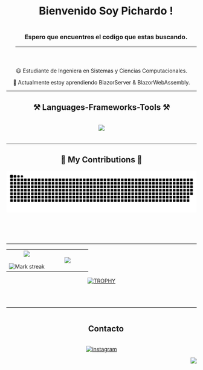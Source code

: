 <div id="user-content-toc">
  <ul align="center">
    <summary><h1 style="display: inline-block">Bienvenido Soy Pichardo !</h1></summary>
    <h3 align="center">Espero que encuentres el codigo que estas buscando.</h3>
    <hr>
  </ul>
</div>


<h3 align="center"></h3>

<br/>

<div align="center">
  
 😃 Estudiante de Ingeniera en Sistemas y Ciencias Computacionales.
 
 🔭 Actualmente estoy aprendiendo BlazorServer & BlazorWebAssembly.
 
 </div>
 
 <!-- sqlite, safari, google-chrome are other good icon options -->
  </a>
</div>

 <hr/>
 
<h2 align="center">⚒️ Languages-Frameworks-Tools ⚒️</h2>
<br/>
<div align="center">
    <img src="https://skillicons.dev/icons?i=dotnet,c,cpp,cs,github,figma,html,css,bootstrap,java,sqlite,discord,postman,visualstudio,vscode,wasm,azure&perline=8" /><br>
</div>

<br/>
<hr/>

<div align="center">
  <h2>🐍 My Contributions 🐍</h2>
  <img  src="https://github.com/1999AZZAR/1999AZZAR/blob/main/resources/img/grid-snake.svg"
       alt="snake" /></a>
</div>
  
  <br/><br/><br/>
</div>

<hr/>

<p align="center">
  <!--- stats (start) -->
<table align="center">
<tr border="none">
<td width="50%" align="center">
  
  <img  align="center"  src="https://github-readme-stats.vercel.app/api?username=JPichardo2003&theme=dark&show_icons=true&count_private=false" />
  <br></br>
  <img  title="🔥 Get streak stats for your profile at git.io/streak-stats" alt="Mark streak" src="https://github-readme-streak-stats.herokuapp.com/?user=JPichardo2003&theme=dark&hide_border=false" /> 
</td>

<td width="50%" align="center">

  <img  align="center"  src="https://github-readme-stats.anuraghazra1.vercel.app/api/top-langs/?username=JPichardo2003&theme=dark&hide_border=false&no-bg=true&no-frame=true&langs_count=10"/>
  </td>
</tr>
</table>
<!--- stats (end) -->

<!--- trophy (start) -->
<div align=center>
  <a href="https://github.com/ryo-ma/github-profile-trophy" title="Go to Source">
      <img align="center" width=84% src="https://github-profile-trophy.vercel.app/?username=JPichardo2003&theme=radical&row=1&column=7&margin-h=15&margin-w=5&no-bg=true" alt="TROPHY" />
    </a>
</div>
<!--- trophy (start) -->


</p>        
<!--- stats (end) -->

<br/><br/>
<hr/>

<div id="user-content-toc">
  <ul align="center">
    <summary><h2 style="display: inline-block">Contacto</h2></summary>
  </ul>
</div>
<!--icons and links-->
<p align="center">
<a href="https://www.instagram.com/j.pichardox27/" target="blank"><img align="center" src="https://user-images.githubusercontent.com/88904952/234981169-2dd1e58f-4b7e-468c-8213-034ba62156c3.png" alt="instagram" height="50" width="50" /></a>
</p>
<img align="right" src="https://visitor-badge.laobi.icu/badge?page_id=JPichardo2003.JPichardo2003" />
<br/>
